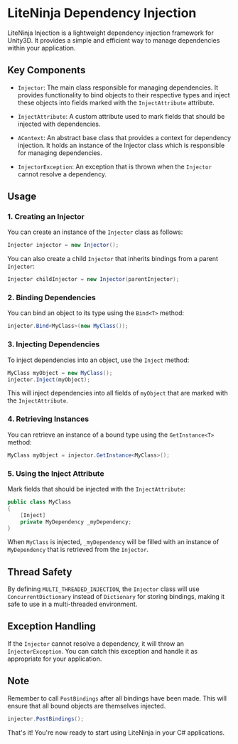 # LiteNinja Dependency Injection

LiteNinja Injection is a lightweight dependency injection framework for Unity3D. It provides a simple and efficient way to manage dependencies within your application.

## Key Components

- `Injector`: The main class responsible for managing dependencies. It provides functionality to bind objects to their respective types and inject these objects into fields marked with the `InjectAttribute` attribute.

- `InjectAttribute`: A custom attribute used to mark fields that should be injected with dependencies.

- `AContext`: An abstract base class that provides a context for dependency injection. It holds an instance of the Injector class which is responsible for managing dependencies.

- `InjectorException`: An exception that is thrown when the `Injector` cannot resolve a dependency.

## Usage

### 1. Creating an Injector

You can create an instance of the `Injector` class as follows:

```csharp
Injector injector = new Injector();
```

You can also create a child `Injector` that inherits bindings from a parent `Injector`:

```csharp
Injector childInjector = new Injector(parentInjector);
```

### 2. Binding Dependencies

You can bind an object to its type using the `Bind<T>` method:

```csharp
injector.Bind<MyClass>(new MyClass());
```

### 3. Injecting Dependencies

To inject dependencies into an object, use the `Inject` method:

```csharp
MyClass myObject = new MyClass();
injector.Inject(myObject);
```

This will inject dependencies into all fields of `myObject` that are marked with the `InjectAttribute`.

### 4. Retrieving Instances

You can retrieve an instance of a bound type using the `GetInstance<T>` method:

```csharp
MyClass myObject = injector.GetInstance<MyClass>();
```

### 5. Using the Inject Attribute

Mark fields that should be injected with the `InjectAttribute`:

```csharp
public class MyClass
{
    [Inject]
    private MyDependency _myDependency;
}
```

When `MyClass` is injected, `_myDependency` will be filled with an instance of `MyDependency` that is retrieved from the `Injector`.

## Thread Safety

By defining `MULTI_THREADED_INJECTION`, the `Injector` class will use `ConcurrentDictionary` instead of `Dictionary` for storing bindings, making it safe to use in a multi-threaded environment.

## Exception Handling

If the `Injector` cannot resolve a dependency, it will throw an `InjectorException`. You can catch this exception and handle it as appropriate for your application.

## Note

Remember to call `PostBindings` after all bindings have been made. This will ensure that all bound objects are themselves injected.

```csharp
injector.PostBindings();
```

That's it! You're now ready to start using LiteNinja in your C# applications.
